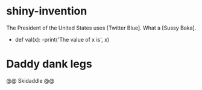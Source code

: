 # shiny-invention

The President of the United States uses [Twitter Blue]. What a [Sussy Baka].

- def val(x):
-print('The value of x is', x)

# Daddy dank legs

@@ Skidaddle @@
